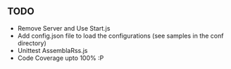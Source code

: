 TODO
----

* Remove Server and Use Start.js
* Add config.json file to load the configurations (see samples in the conf directory)
* Unittest AssemblaRss.js
* Code Coverage upto 100% :P